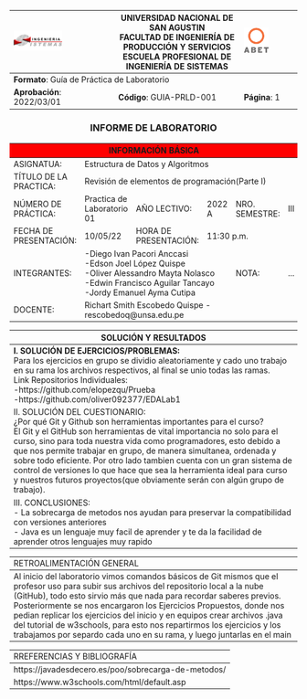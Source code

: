<div align="center">
<table>
    <theader>
        <tr>
            <td><img src="./epis.png" alt="EPIS" style="width:50%; height:auto"/></td>
            <th>
                <span style="font-weight:bold;">UNIVERSIDAD NACIONAL DE SAN AGUSTIN</span><br />
                <span style="font-weight:bold;">FACULTAD DE INGENIERÍA DE PRODUCCIÓN Y SERVICIOS</span><br />
                <span style="font-weight:bold;">ESCUELA PROFESIONAL DE INGENIERÍA DE SISTEMAS</span>
            </th>
            <td><img src="./abet.png" alt="ABET" style="width:50%; height:auto"/></td>
        </tr>
    </theader>
    <tbody>
        <tr><td colspan="3"><span style="font-weight:bold;">Formato</span>: Guía de Práctica de Laboratorio</td></tr>
        <tr><td><span style="font-weight:bold;">Aprobación</span>:  2022/03/01</td><td><span style="font-weight:bold;">Código</span>: GUIA-PRLD-001</td><td><span style="font-weight:bold;">Página</span>: 1</td></tr>
    </tbody>
</table>
</div>
<div align="center">
 <h3>INFORME DE LABORATORIO</h3>
</div>
<table>
 <theader>
  <tr><th colspan="6" bgcolor="red">INFORMACIÓN BÁSICA</th></tr>
 </theader>
 <tbody>
  <tr><td>ASIGNATUA:</td><td colspan="5">Estructura de Datos y Algoritmos</td></tr>
  <tr><td>TÍTULO DE LA PRACTICA:</td><td colspan="5">Revisión de elementos de programación(Parte I)</td></tr>
  <tr><td>NÚMERO DE PRÁCTICA:</td><td>Practica de Laboratorio 01</td><td>AÑO LECTIVO:</td><td>2022 A</td><td>NRO. SEMESTRE:</td><td>III</td></tr>
  <tr><td>FECHA DE PRESENTACIÓN:</td><td>10/05/22</td><td>HORA DE PRESENTACIÓN:</td><td colspan="3">11:30 p.m.</td></tr>
  <tr><td>INTEGRANTES:</td><td colspan="3">-Diego Ivan Pacori Anccasi<br>-Edson Joel López Quispe<br>-Oliver Alessandro Mayta Nolasco<br>-Edwin Francisco Aguilar Tancayo<br>-Jordy Emanuel Ayma Cutipa</td><td>NOTA:</td><td>...</td></tr>
  <tr><td>DOCENTE:</td><td colspan="5">Richart Smith Escobedo Quispe - rescobedoq@unsa.edu.pe</td></tr>
 </tbody>
</table>
<table>
 <theader>
  <tr><th>SOLUCIÓN Y RESULTADOS</th></tr>
 </theader>
 <tbody>
  <tr><td><strong>I. SOLUCIÓN DE EJERCICIOS/PROBLEMAS:</strong><br>Para los ejercicios en grupo se dividio aleatoriamente y cado uno trabajo en su rama los archivos respectivos, al final se unio todas las ramas.<br>Link Repositorios Individuales:<br>-https://github.com/elopezqu/Prueba <br>-https://github.com/oliver092377/EDALab1</td></tr>
  <tr><td>II. SOLUCIÓN DEL CUESTIONARIO:<br>¿Por qué Git y Github son herramientas importantes para el curso?<br>El Git y el GitHub son herramientas de vital importancia no solo para el curso, sino para toda nuestra vida como programadores, esto debido a que nos permite trabajar en grupo, de manera simultanea, ordenada y sobre todo eficiente. Por otro lado tambien cuenta con un gran sistema de control de versiones lo que hace que sea la herramienta ideal para curso y nuestros futuros proyectos(que obviamente serán con algún grupo de trabajo).</td></tr>
  <tr><td>III. CONCLUSIONES:<br>- La sobrecarga de metodos nos ayudan para preservar la compatibilidad con versiones anteriores <br>- Java es un lenguaje muy facil de aprender y te da la facilidad de aprender otros lenguajes muy rapido</td></tr>
 </tbody>
</table>

<table>
 <theader>
  <tr><td>RETROALIMENTACIÓN GENERAL</td><tr>
 </theader>
 <tbody>
  <tr><td>Al inicio del laboratorio vimos comandos básicos de Git mismos que el profesor uso para subir sus archivos del repositorio local a la nube (GitHub), todo esto sirvio más que nada para recordar saberes previos. Posteriormente se nos encargaron los Ejercicios Propuestos, donde nos pedian replicar los ejercicios del inicio y en equipos crear archivos .java del tutorial de w3schools, para esto nos repartirmos los ejercicios y los trabajamos por separdo cada uno en su rama, y luego juntarlas en el main</td></tr>
 </tbody>
</table>

<table>
 <theader>
  <tr><td>RREFERENCIAS Y BIBLIOGRAFÍA</td><tr>
 </theader>
 <tbody>
  <tr><td>https://javadesdecero.es/poo/sobrecarga-de-metodos/ </td></tr>
  <tr><td>https://www.w3schools.com/html/default.asp </td></tr>
 </tbody>
</table>
